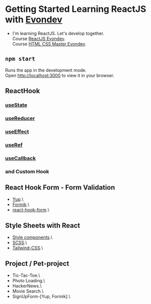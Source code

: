 # Getting Started Learning ReactJS with [Evondev](https://evon.dev/)
- I'm learning ReactJS. Let's develop together.\
Course [ReactJS Evondev](https://ktclick.com/invite/333702752127).\
Course [HTML CSS Master Evondev](https://ktclick.com/invite/391900256373).

## `npm start`

Runs the app in the development mode.\
Open [http://localhost:3000](http://localhost:3000) to view it in your browser.

## ReactHook
### [useState](https://react.dev/reference/react/useEffect)
### [useReducer](https://react.dev/reference/react/useReducer)
### [useEffect](https://react.dev/reference/react/useState)
### [useRef](https://react.dev/reference/react/useRef)
### [useCallback](https://react.dev/reference/react/useCallback)
### and Custom Hook

## React Hook Form - Form Validation
- [Yup](https://www.npmjs.com/package/yup).\
- [Formik](https://formik.org/docs/overview).\
- [react-hook-form](https://react-hook-form.com/).\

## Style Sheets with React
- [Style components](https://styled-components.com/docs/basics).\
- [SCSS](https://sass-lang.com/).\
- [Tailwind-CSS](https://tailwindcss.com/docs/installation).\

## Project / Pet-project
- Tic-Tac-Toe.\
- Photo Loading.\
- HackerNews.\
- Movie Search.\
- SignUpForm-[Yup, Formik].\